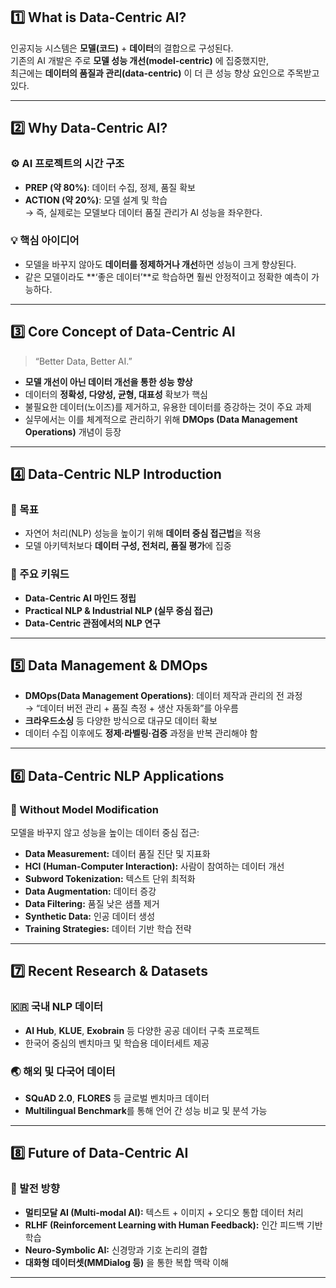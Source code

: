 ## 1️⃣ What is Data-Centric AI?

인공지능 시스템은 **모델(코드)** + **데이터**의 결합으로 구성된다.  
기존의 AI 개발은 주로 **모델 성능 개선(model-centric)** 에 집중했지만,  
최근에는 **데이터의 품질과 관리(data-centric)** 이 더 큰 성능 향상 요인으로 주목받고 있다.

---

## 2️⃣ Why Data-Centric AI?

### ⚙️ AI 프로젝트의 시간 구조
- **PREP (약 80%)**: 데이터 수집, 정제, 품질 확보  
- **ACTION (약 20%)**: 모델 설계 및 학습  
→ 즉, 실제로는 모델보다 데이터 품질 관리가 AI 성능을 좌우한다.

### 💡 핵심 아이디어
- 모델을 바꾸지 않아도 **데이터를 정제하거나 개선**하면 성능이 크게 향상된다.  
- 같은 모델이라도 **‘좋은 데이터’**로 학습하면 훨씬 안정적이고 정확한 예측이 가능하다.

---

## 3️⃣ Core Concept of Data-Centric AI

> “Better Data, Better AI.”

- **모델 개선이 아닌 데이터 개선을 통한 성능 향상**
- 데이터의 **정확성, 다양성, 균형, 대표성** 확보가 핵심
- 불필요한 데이터(노이즈)를 제거하고, 유용한 데이터를 증강하는 것이 주요 과제
- 실무에서는 이를 체계적으로 관리하기 위해 **DMOps (Data Management Operations)** 개념이 등장

---

## 4️⃣ Data-Centric NLP Introduction

### 🎯 목표
- 자연어 처리(NLP) 성능을 높이기 위해 **데이터 중심 접근법**을 적용
- 모델 아키텍처보다 **데이터 구성, 전처리, 품질 평가**에 집중

### 📌 주요 키워드
- **Data-Centric AI 마인드 정립**
- **Practical NLP & Industrial NLP (실무 중심 접근)**
- **Data-Centric 관점에서의 NLP 연구**

---

## 5️⃣ Data Management & DMOps

- **DMOps(Data Management Operations)**: 데이터 제작과 관리의 전 과정  
  → “데이터 버전 관리 + 품질 측정 + 생산 자동화”를 아우름  
- **크라우드소싱** 등 다양한 방식으로 대규모 데이터 확보  
- 데이터 수집 이후에도 **정제·라벨링·검증** 과정을 반복 관리해야 함

---

## 6️⃣ Data-Centric NLP Applications

### 🧩 Without Model Modification
모델을 바꾸지 않고 성능을 높이는 데이터 중심 접근:
- **Data Measurement:** 데이터 품질 진단 및 지표화  
- **HCI (Human-Computer Interaction):** 사람이 참여하는 데이터 개선  
- **Subword Tokenization:** 텍스트 단위 최적화  
- **Data Augmentation:** 데이터 증강  
- **Data Filtering:** 품질 낮은 샘플 제거  
- **Synthetic Data:** 인공 데이터 생성  
- **Training Strategies:** 데이터 기반 학습 전략

---

## 7️⃣ Recent Research & Datasets

### 🇰🇷 국내 NLP 데이터
- **AI Hub**, **KLUE**, **Exobrain** 등 다양한 공공 데이터 구축 프로젝트  
- 한국어 중심의 벤치마크 및 학습용 데이터세트 제공

### 🌏 해외 및 다국어 데이터
- **SQuAD 2.0**, **FLORES** 등 글로벌 벤치마크 데이터  
- **Multilingual Benchmark**를 통해 언어 간 성능 비교 및 분석 가능

---

## 8️⃣ Future of Data-Centric AI

### 🔭 발전 방향
- **멀티모달 AI (Multi-modal AI):** 텍스트 + 이미지 + 오디오 통합 데이터 처리  
- **RLHF (Reinforcement Learning with Human Feedback):** 인간 피드백 기반 학습  
- **Neuro-Symbolic AI:** 신경망과 기호 논리의 결합  
- **대화형 데이터셋(MMDialog 등)** 을 통한 복합 맥락 이해

---
